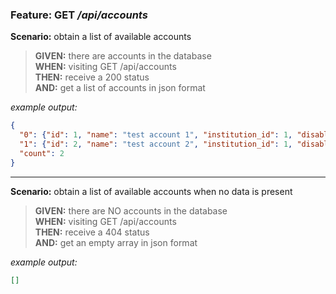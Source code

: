 ### Feature: GET _/api/accounts_

**Scenario:** obtain a list of available accounts
> **GIVEN:** there are accounts in the database  
> **WHEN:** visiting GET /api/accounts  
> **THEN:** receive a 200 status  
> **AND:** get a list of accounts in json format  

_example output:_
```json
{
  "0": {"id": 1, "name": "test account 1", "institution_id": 1, "disabled": false, "total": "10.00"},
  "1": {"id": 2, "name": "test account 2", "institution_id": 1, "disabled": false, "total": "0.01"},
  "count": 2
}
```

- - -
     
**Scenario:** obtain a list of available accounts when no data is present
> **GIVEN:** there are NO accounts in the database  
> **WHEN:** visiting GET /api/accounts  
> **THEN:** receive a 404 status  
> **AND:** get an empty array in json format

_example output:_
```json
[]
```
